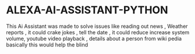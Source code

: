 # ALEXA-AI-ASSISTANT-PYTHON
This Ai Assistant was made to solve issues like reading out news , Weather reports , it could crake jokes , tell the date , it could reduce increase system volume, youtube video playback , details about a person from wiki pedia basically this would help the blind
